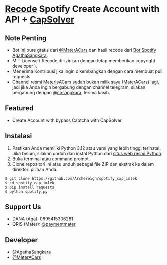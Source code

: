 # [Recode](https://github.com/agathasangkara/Spotifybot) Spotify Create Account with API + [CapSolver](https://www.capsolver.com/)

## Note Penting
- Bot ini pure gratis dari [@MaterACars](https://t.me/MaterACars) dan hasil recode dari [Bot Spotify AgathaSangkara](https://github.com/agathasangkara/Spotifybot).
- MIT License ( Recode di-izinkan dengan tetap memberikan copyright developer ).
- Menerima Kontribusi jika ingin dikembangkan dengan cara membuat pull requests.
- Channel resmi [MaterIsACars](https://t.me/MaterIsCar) sudah bukan milik saya ([MaterACars](https://t.me/MaterACars)) lagi, jadi jika Anda ingin bergabung dengan channel telegram, silakan bergabung dengan [@chsangkara](https://t.me/chsangkara), terima kasih.

## Featured
- Create Account with bypass Captcha with CapSolver

## Instalasi
1. Pastikan Anda memiliki Python 3.12 atau versi yang lebih tinggi terinstal. Jika belum, silakan unduh dan instal Python dari [situs web resmi Python](https://www.python.org/downloads/).
2. Buka terminal atau command prompt.
3. Clone repositori ini atau unduh sebagai file ZIP dan ekstrak ke dalam direktori pilihan Anda.
```
$ git clone https://github.com/Archereign/spotify_cap_imlek
$ cd spotify_cap_imlek
$ pip install requests
$ python spotify.py
```

## Support Us
- DANA (Aga): 0895415306281
- QRIS (Mater): [@paymentmater](https://t.me/paymentmater/7)

## Developer
- [@AgathaSangkara](https://t.me/agathasangkara)
- [@MaterACars](https://t.me/MaterACars)
